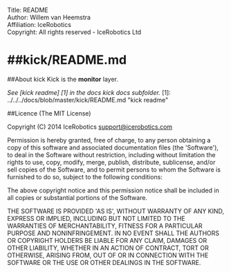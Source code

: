 Title: README  
Author: Willem van Heemstra  
Affiliation: IceRobotics  
Copyright: All rights reserved - IceRobotics Ltd

##kick/README.md
====

##About kick
Kick is the **monitor** layer.

*See [kick readme] [1] in the docs kick docs subfolder.*
[1]: ../../../docs/blob/master/kick/README.md "kick readme"

##Licence
(The MIT License)

Copyright (C) 2014 IceRobotics support@icerobotics.com

Permission is hereby granted, free of charge, to any person obtaining a copy of this software and associated documentation files (the 'Software'), to deal in the Software without restriction, including without limitation the rights to use, copy, modify, merge, publish, distribute, sublicense, and/or sell copies of the Software, and to permit persons to whom the Software is furnished to do so, subject to the following conditions:

The above copyright notice and this permission notice shall be included in all copies or substantial portions of the Software.

THE SOFTWARE IS PROVIDED 'AS IS', WITHOUT WARRANTY OF ANY KIND, EXPRESS OR IMPLIED, INCLUDING BUT NOT LIMITED TO THE WARRANTIES OF MERCHANTABILITY, FITNESS FOR A PARTICULAR PURPOSE AND NONINFRINGEMENT. IN NO EVENT SHALL THE AUTHORS OR COPYRIGHT HOLDERS BE LIABLE FOR ANY CLAIM, DAMAGES OR OTHER LIABILITY, WHETHER IN AN ACTION OF CONTRACT, TORT OR OTHERWISE, ARISING FROM, OUT OF OR IN CONNECTION WITH THE SOFTWARE OR THE USE OR OTHER DEALINGS IN THE SOFTWARE.

